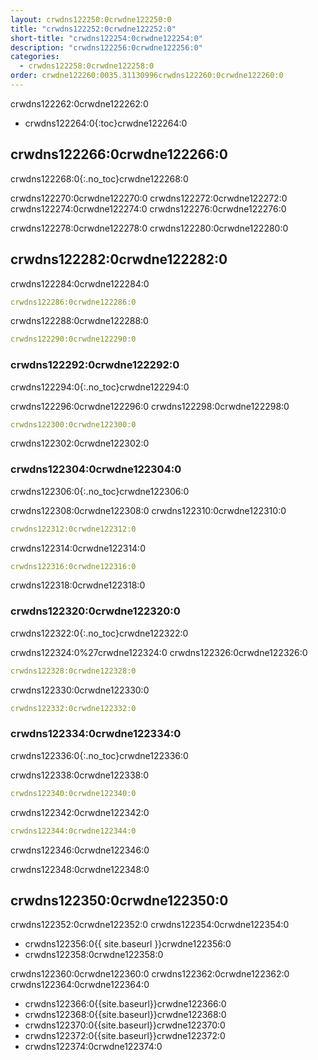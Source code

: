 ```yaml
---
layout: crwdns122250:0crwdne122250:0
title: "crwdns122252:0crwdne122252:0"
short-title: "crwdns122254:0crwdne122254:0"
description: "crwdns122256:0crwdne122256:0"
categories:
  - crwdns122258:0crwdne122258:0
order: crwdne122260:0035.31130996crwdns122260:0crwdne122260:0
---
```

crwdns122262:0crwdne122262:0

- crwdns122264:0{:toc}crwdne122264:0

## crwdns122266:0crwdne122266:0

crwdns122268:0{:.no_toc}crwdne122268:0

crwdns122270:0crwdne122270:0 crwdns122272:0crwdne122272:0 crwdns122274:0crwdne122274:0 crwdns122276:0crwdne122276:0

crwdns122278:0crwdne122278:0 crwdns122280:0crwdne122280:0

## crwdns122282:0crwdne122282:0

crwdns122284:0crwdne122284:0

```yaml
crwdns122286:0crwdne122286:0
```

crwdns122288:0crwdne122288:0

```yaml
crwdns122290:0crwdne122290:0
```

### crwdns122292:0crwdne122292:0

crwdns122294:0{:.no_toc}crwdne122294:0

crwdns122296:0crwdne122296:0 crwdns122298:0crwdne122298:0

```yaml
crwdns122300:0crwdne122300:0
```

crwdns122302:0crwdne122302:0

### crwdns122304:0crwdne122304:0

crwdns122306:0{:.no_toc}crwdne122306:0

crwdns122308:0crwdne122308:0 crwdns122310:0crwdne122310:0

```yaml
crwdns122312:0crwdne122312:0
```

crwdns122314:0crwdne122314:0

```yaml
crwdns122316:0crwdne122316:0
```

crwdns122318:0crwdne122318:0

### crwdns122320:0crwdne122320:0

crwdns122322:0{:.no_toc}crwdne122322:0

crwdns122324:0%27crwdne122324:0 crwdns122326:0crwdne122326:0

```yaml
crwdns122328:0crwdne122328:0
```

crwdns122330:0crwdne122330:0

```yaml
crwdns122332:0crwdne122332:0
```

### crwdns122334:0crwdne122334:0

crwdns122336:0{:.no_toc}crwdne122336:0

crwdns122338:0crwdne122338:0

```yaml
crwdns122340:0crwdne122340:0
```

crwdns122342:0crwdne122342:0

```yaml
crwdns122344:0crwdne122344:0
```

crwdns122346:0crwdne122346:0

crwdns122348:0crwdne122348:0

## crwdns122350:0crwdne122350:0

crwdns122352:0crwdne122352:0 crwdns122354:0crwdne122354:0

- crwdns122356:0{{ site.baseurl }}crwdne122356:0
- crwdns122358:0crwdne122358:0

crwdns122360:0crwdne122360:0 crwdns122362:0crwdne122362:0 crwdns122364:0crwdne122364:0

- crwdns122366:0{{site.baseurl}}crwdne122366:0
- crwdns122368:0{{site.baseurl}}crwdne122368:0
- crwdns122370:0{{site.baseurl}}crwdne122370:0
- crwdns122372:0{{site.baseurl}}crwdne122372:0
- crwdns122374:0crwdne122374:0
